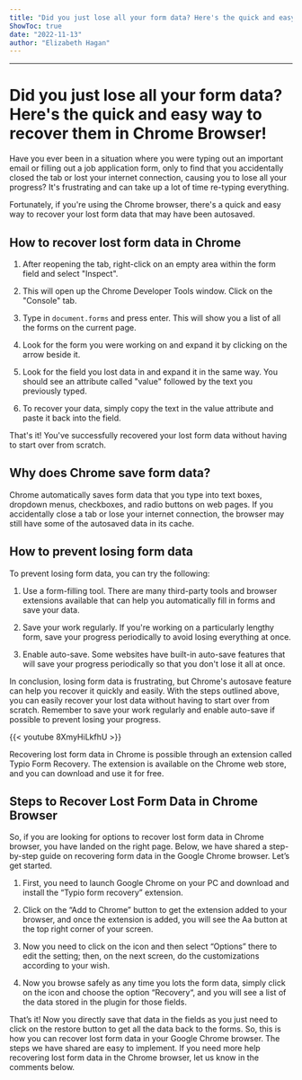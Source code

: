 ```yaml
---
title: "Did you just lose all your form data? Here's the quick and easy way to recover them in Chrome Browser!"
ShowToc: true 
date: "2022-11-13"
author: "Elizabeth Hagan"
---
```

*****
# Did you just lose all your form data? Here's the quick and easy way to recover them in Chrome Browser!

Have you ever been in a situation where you were typing out an important email or filling out a job application form, only to find that you accidentally closed the tab or lost your internet connection, causing you to lose all your progress? It's frustrating and can take up a lot of time re-typing everything.

Fortunately, if you're using the Chrome browser, there's a quick and easy way to recover your lost form data that may have been autosaved.

## How to recover lost form data in Chrome

1. After reopening the tab, right-click on an empty area within the form field and select "Inspect".

2. This will open up the Chrome Developer Tools window. Click on the "Console" tab.

3. Type in `document.forms` and press enter. This will show you a list of all the forms on the current page.

4. Look for the form you were working on and expand it by clicking on the arrow beside it.

5. Look for the field you lost data in and expand it in the same way. You should see an attribute called "value" followed by the text you previously typed.

6. To recover your data, simply copy the text in the value attribute and paste it back into the field.

That's it! You've successfully recovered your lost form data without having to start over from scratch.

## Why does Chrome save form data?

Chrome automatically saves form data that you type into text boxes, dropdown menus, checkboxes, and radio buttons on web pages. If you accidentally close a tab or lose your internet connection, the browser may still have some of the autosaved data in its cache.

## How to prevent losing form data

To prevent losing form data, you can try the following:

1. Use a form-filling tool. There are many third-party tools and browser extensions available that can help you automatically fill in forms and save your data.

2. Save your work regularly. If you're working on a particularly lengthy form, save your progress periodically to avoid losing everything at once.

3. Enable auto-save. Some websites have built-in auto-save features that will save your progress periodically so that you don't lose it all at once.

In conclusion, losing form data is frustrating, but Chrome's autosave feature can help you recover it quickly and easily. With the steps outlined above, you can easily recover your lost data without having to start over from scratch. Remember to save your work regularly and enable auto-save if possible to prevent losing your progress.

{{< youtube 8XmyHiLkfhU >}} 



Recovering lost form data in Chrome is possible through an extension called Typio Form Recovery. The extension is available on the Chrome web store, and you can download and use it for free.

 
## Steps to Recover Lost Form Data in Chrome Browser


So, if you are looking for options to recover lost form data in Chrome browser, you have landed on the right page. Below, we have shared a step-by-step guide on recovering form data in the Google Chrome browser. Let’s get started.
1. First, you need to launch Google Chrome on your PC and download and install the “Typio form recovery” extension.
2. Click on the “Add to Chrome” button to get the extension added to your browser, and once the extension is added, you will see the Aa button at the top right corner of your screen.

3. Now you need to click on the icon and then select “Options” there to edit the setting; then, on the next screen, do the customizations according to your wish.

4. Now you browse safely as any time you lots the form data, simply click on the icon and choose the option “Recovery“, and you will see a list of the data stored in the plugin for those fields.

That’s it! Now you directly save that data in the fields as you just need to click on the restore button to get all the data back to the forms.
So, this is how you can recover lost form data in your Google Chrome browser. The steps we have shared are easy to implement. If you need more help recovering lost form data in the Chrome browser, let us know in the comments below.





